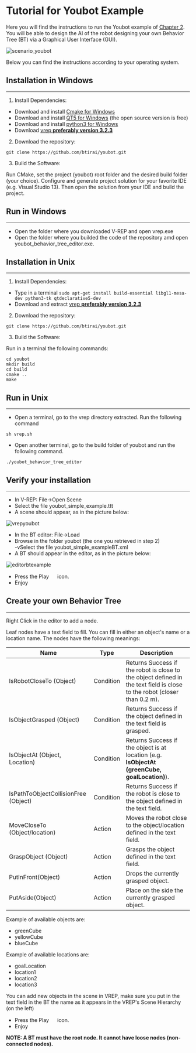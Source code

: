 # Tutorial for Youbot Example
Here you will find the instructions to run the Youbot example of [Chapter 2](https://www.researchgate.net/publication/319463746_Behavior_Trees_in_Robotics_and_AI_An_Introduction). You will be able to design the AI of the robot designing your own Behavior Tree (BT) via a Graphical User Interface (GUI).

![scenario_youbot](https://user-images.githubusercontent.com/8132627/42953697-49d08736-8b7b-11e8-81e4-6bdb39328743.png)

Below you can find the instructions according to your operating system.

## Installation in Windows
------------
1) Install Dependencies:

- Download and install [Cmake for Windows](https://cmake.org/download/) <br/>
- Download and install [QT5 for Windows](https://www.qt.io/download-qt-for-application-development) (the open source version is free)  <br/>
- Download and install [python3 for Windows](http://docs.python-guide.org/en/latest/starting/install3/win/)<br/>
- Download [vrep **preferably version 3.2.3**](http://www.coppeliarobotics.com/previousversions.html)

2) Download the repository:

`git clone https://github.com/btirai/youbot.git`

3) Build the Software:

Run CMake, set the project (youbot) root folder and the desired build folder (your choice). Configure and generate project solution for your favorite IDE (e.g. Visual Studio 13). Then open the solution from your IDE and build the project.


## Run in Windows
------------

- Open the folder where you downloaded V-REP and open vrep.exe
- Open the folder where you builded the code of the repository amd open youbot_behavior_tree_editor.exe.


## Installation in Unix
------------
1) Install Dependencies:

- Type in a terminal `sudo apt-get install build-essential libgl1-mesa-dev python3-tk qtdeclarative5-dev`
- Download and extract [vrep **preferably version 3.2.3**](http://www.coppeliarobotics.com/previousversions.html)


2) Download the repository:

`git clone https://github.com/btirai/youbot.git`

3) Build the Software:

Run in a terminal the following commands:

`cd youbot` <br/>
`mkdir build` <br/>
`cd build` <br/>
`cmake ..` <br/>
`make`

## Run in Unix
------------

- Open a terminal, go to the vrep directory extracted. Run the following command

`sh vrep.sh`


- Open another terminal, go to the build folder of youbot and run the following command.

`./youbot_behavior_tree_editor`



## Verify your installation
------------
- In V-REP: File->Open Scene <br/>
- Select the file youbot_simple_example.ttt  <br/>
- A scene should appear, as in the picture below:  <br/>

![vrepyoubot](https://user-images.githubusercontent.com/8132627/43214064-7f252b96-9038-11e8-957e-4d7c80be3f75.png)

- In the BT editor: File->Load  <br/>
-  Browse in the folder youbot (the one you retrieved in step 2)  <br/>
-vSelect the file youbot_simple_exampleBT.xml  <br/>
- A BT should appear in the editor, as in the picture below: <br/>

![editorbtexample](https://user-images.githubusercontent.com/8132627/43214063-7f01a3a6-9038-11e8-9dd1-a01efe98f74e.png)

- Press the Play <img src="https://user-images.githubusercontent.com/8132627/38174387-df1de3a6-35cc-11e8-9a4f-c3ff40bffe83.png" width="15" height="15"> icon. <br/>
- Enjoy


## Create your own Behavior Tree
------------

Right Click in the editor to add a node. 

Leaf nodes have a text field to fill. You can fill in either an object's name or a location name.
The nodes have the following meanings:

|Name| Type|Description|
|---|---|---|
|IsRobotCloseTo (Object)|Condition| Returns Success if the robot is close to the object defined in the text field is close to the robot (closer than 0.2 m).
|IsObjectGrasped (Object) |Condition| Returns Success if the object defined in the text field is grasped.
|IsObjectAt (Object, Location)|Condition| Returns Success if the object is at location (e.g. **IsObjectAt (greenCube, goalLocation)**).
|IsPathToObjectCollisionFree (Object)|Condition| Returns Success if the robot is close to the object defined in the text field.
|MoveCloseTo (Object/location)|Action| Moves the robot close to the object/location defined in the text field.
|GraspObject (Object)|Action| Grasps the object defined in the text field.
|PutInFront(Object)|Action| Drops the currently grasped object.
|PutAside(Object)|Action| Place on the side the currently grasped object.

Example of available objects are:
* greenCube
* yellowCube
* blueCube

Example of available locations are:
* goalLocation
* location1
* location2
* location3

You can add new objects in the scene in VREP, make sure you put in the text field in the BT the name as it appears in the VREP's Scene Hierarchy (on the left)

- Press the Play <img src="https://user-images.githubusercontent.com/8132627/38174387-df1de3a6-35cc-11e8-9a4f-c3ff40bffe83.png" width="15" height="15"> icon. <br/>
- Enjoy

**NOTE: A BT must have the root node. It cannot have loose nodes (non-connected nodes).**
